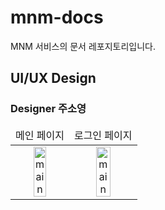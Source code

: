 # mnm-docs

MNM 서비스의 문서 레포지토리입니다.

## UI/UX Design

### Designer 주소영

<table>
    <thead>
        <tr><td>메인 페이지</td><td>로그인 페이지</td></tr>
    </thead>
    <tr>
        <td style="text-align: center">
            <img src="https://user-images.githubusercontent.com/50647845/143025839-a751022e-aacc-4dbe-82fb-e5fb39822498.png" alt="main" width="50%"/>
        </td>
        <td style="text-align: center">
            <img src="https://user-images.githubusercontent.com/50647845/143026202-777a37df-9470-4147-8a21-4435761543a2.png" alt="main" width="50%"/>
        </td>
    </tr>
</table>
